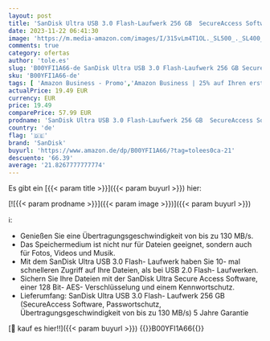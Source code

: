 ```yaml
---
layout: post
title: 'SanDisk Ultra USB 3.0 Flash-Laufwerk 256 GB  SecureAccess Software  Passwortschutz  Übertragungsgeschwindigkeit von bis zu 130 MB/s  Schwarz'
date: 2023-11-22 06:41:30
image: 'https://m.media-amazon.com/images/I/315vLm4T1OL._SL500_._SL400_.jpg'
comments: true
category: ofertas
author: 'tole.es'
slug: 'B00YFI1A66-de SanDisk Ultra USB 3.0 Flash-Laufwerk 256 GB SecureAccess...'
sku: 'B00YFI1A66-de'
tags: [ 'Amazon Business - Promo','Amazon Business | 25% auf Ihren ersten Einkauf','Amazon Business | Mengenvorteil sichern','Amazon Business | Sommer-Rabatt-Aktion','Arborist Merchandising Root','BOW1 V2 - 6k','Computer & Zubehör','Computer & Zubehör: Produkte mit Umwelt-Label','Datenspeicher','Externe Datenspeicher','Gratis Adventskalender','Homeoffice-Lösungen','IT-Zubehör','Mengenrabatte auf ausgewählte Produkte','Self Service','Special Features Stores','Speicherkarten & USB-Sticks','Stores','USB-Sticks','a4cbee59-f823-40fe-831a-7de64f655f6f_0','a4cbee59-f823-40fe-831a-7de64f655f6f_1301','a4cbee59-f823-40fe-831a-7de64f655f6f_9901','e26659c6-d1cd-45cb-800b-2f9b432b8572_0','e26659c6-d1cd-45cb-800b-2f9b432b8572_1301','e26659c6-d1cd-45cb-800b-2f9b432b8572_1601','e26659c6-d1cd-45cb-800b-2f9b432b8572_4401','e26659c6-d1cd-45cb-800b-2f9b432b8572_4501','e26659c6-d1cd-45cb-800b-2f9b432b8572_5201','e26659c6-d1cd-45cb-800b-2f9b432b8572_8801','e26659c6-d1cd-45cb-800b-2f9b432b8572_9201','e26659c6-d1cd-45cb-800b-2f9b432b8572_9901','sandisk','🇩🇪', ]
actualPrice: 19.49 EUR
currency: EUR
price: 19.49
comparePrice: 57.99 EUR
prodname: 'SanDisk Ultra USB 3.0 Flash-Laufwerk 256 GB  SecureAccess Software  Passwortschutz  Übertragungsgeschwindigkeit von bis zu 130 MB/s  Schwarz'
country: 'de'
flag: '🇩🇪'
brand: 'SanDisk'
buyurl: 'https://www.amazon.de/dp/B00YFI1A66/?tag=tolees0ca-21'
descuento: '66.39'
average: '21.8267777777774'
---
```


Es gibt ein [{{< param title >}}]({{< param buyurl >}}) hier:

[![{{< param prodname >}}]({{< param image >}})]({{< param buyurl >}})

ℹ️:

- Genießen Sie eine Übertragungsgeschwindigkeit von bis zu 130 MB/s.
- Das Speichermedium ist nicht nur für Dateien geeignet, sondern auch für Fotos, Videos und Musik.
- Mit dem SanDisk Ultra USB 3.0 Flash- Laufwerk haben Sie 10- mal schnelleren Zugriff auf Ihre Dateien, als bei USB 2.0 Flash- Laufwerken.
- Sichern Sie Ihre Dateien mit der SanDisk Ultra Secure Access Software, einer 128 Bit- AES- Verschlüsselung und einem Kennwortschutz.
- Lieferumfang: SanDisk Ultra USB 3.0 Flash- Laufwerk 256 GB (SecureAccess Software, Passwortschutz, Übertragungsgeschwindigkeit von bis zu 130 MB/s) 5 Jahre Garantie

[🛒 kauf es hier!!]({{< param buyurl >}})
{{<world>}}B00YFI1A66{{</world>}}
